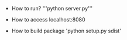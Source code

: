 * How to run?
'''python server.py'''
* How to access
localhost:8080

* How to build package
'python setup.py sdist'


